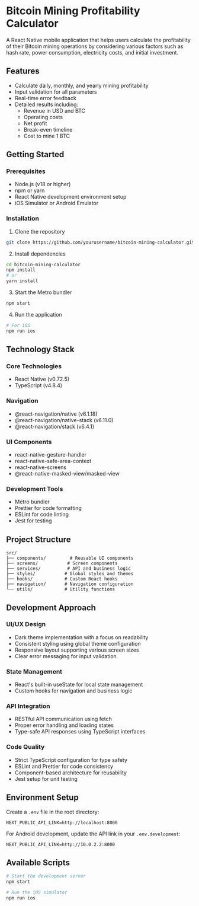 # Bitcoin Mining Profitability Calculator

A React Native mobile application that helps users calculate the profitability of their Bitcoin mining operations by considering various factors such as hash rate, power consumption, electricity costs, and initial investment.

## Features

- Calculate daily, monthly, and yearly mining profitability
- Input validation for all parameters
- Real-time error feedback
- Detailed results including:
  - Revenue in USD and BTC
  - Operating costs
  - Net profit
  - Break-even timeline
  - Cost to mine 1 BTC

## Getting Started

### Prerequisites

- Node.js (v18 or higher)
- npm or yarn
- React Native development environment setup
- iOS Simulator or Android Emulator

### Installation

1. Clone the repository

```bash
git clone https://github.com/yourusername/bitcoin-mining-calculator.git
```

2. Install dependencies

```bash
cd bitcoin-mining-calculator
npm install
# or
yarn install
```

3. Start the Metro bundler

```bash
npm start
```

4. Run the application

```bash
# For iOS
npm run ios
```

## Technology Stack

### Core Technologies

- React Native (v0.72.5)
- TypeScript (v4.8.4)

### Navigation

- @react-navigation/native (v6.1.18)
- @react-navigation/native-stack (v6.11.0)
- @react-navigation/stack (v6.4.1)

### UI Components

- react-native-gesture-handler
- react-native-safe-area-context
- react-native-screens
- @react-native-masked-view/masked-view

### Development Tools

- Metro bundler
- Prettier for code formatting
- ESLint for code linting
- Jest for testing

## Project Structure

```
src/
├── components/         # Reusable UI components
├── screens/           # Screen components
├── services/          # API and business logic
├── styles/           # Global styles and themes
├── hooks/            # Custom React hooks
├── navigation/       # Navigation configuration
└── utils/            # Utility functions
```

## Development Approach

### UI/UX Design

- Dark theme implementation with a focus on readability
- Consistent styling using global theme configuration
- Responsive layout supporting various screen sizes
- Clear error messaging for input validation

### State Management

- React's built-in useState for local state management
- Custom hooks for navigation and business logic

### API Integration

- RESTful API communication using fetch
- Proper error handling and loading states
- Type-safe API responses using TypeScript interfaces

### Code Quality

- Strict TypeScript configuration for type safety
- ESLint and Prettier for code consistency
- Component-based architecture for reusability
- Jest setup for unit testing

## Environment Setup

Create a `.env` file in the root directory:

```env
NEXT_PUBLIC_API_LINK=http://localhost:8000
```

For Android development, update the API link in your `.env.development`:

```env
NEXT_PUBLIC_API_LINK=http://10.0.2.2:8000
```

## Available Scripts

```bash
# Start the development server
npm start

# Run the iOS simulator
npm run ios
```
